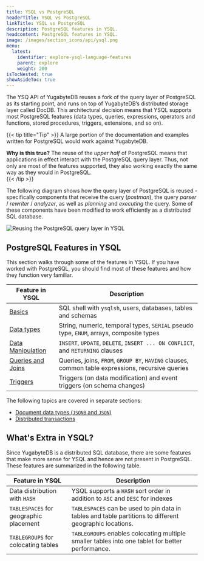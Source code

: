 ```yaml
---
title: YSQL vs PostgreSQL
headerTitle: YSQL vs PostgreSQL
linkTitle: YSQL vs PostgreSQL
description: PostgreSQL features in YSQL.
headcontent: PostgreSQL features in YSQL.
image: /images/section_icons/api/ysql.png
menu:
  latest:
    identifier: explore-ysql-language-features
    parent: explore
    weight: 200
isTocNested: true
showAsideToc: true
---
```



The YSQ API of YugabyteDB reuses a fork of the query layer of PostgreSQL as its starting point, and runs on top of YugabyteDB’s distributed storage layer called DocDB. This architectural decision means that YSQL supports most PostgreSQL features (data types, queries, expressions, operators and functions, stored procedures, triggers, extensions, and so on).

{{< tip title="Tip" >}}
A large portion of the documentation and examples written for PostgreSQL would work against YugabyteDB.

**Why is this true?** The reuse of the *upper half* of PostgreSQL means that applications in effect interact with the PostgreSQL query layer. Thus, not only are most of the features supported, they also working exactly the same way as they would in PostgreSQL.  
{{< /tip >}}


The following diagram shows how the query layer of PostgreSQL is reused - specifically components that receive the query (*postman*), the query *parser* / *rewriter* / *analyzer*, as well as *planning* and *executing* the query. Some of these components have been modified to work efficiently as a distributed SQL database.

![Reusing the PostgreSQL query layer in YSQL](/images/section_icons/architecture/Reusing-PostgreSQL-query-layer.png)

## PostgreSQL Features in YSQL

This section walks through some of the features in YSQL. If you have worked with PostgreSQL, you should find most of these features and how they function very familiar.

| Feature in YSQL                                              | Description                                                  |
| ------------------------------------------------------------ | ------------------------------------------------------------ |
| <span style="font-size:16px">[Basics](databases-schemas-tables/)</span> | SQL shell with `ysqlsh`, users, databases, tables and schemas |
| <span style="font-size:16px">[Data types](data-types/)</span> | String, numeric, temporal types, `SERIAL` pseudo type, `ENUM`, arrays, composite types |
| <span style="font-size:16px">[Data Manipulation](data-manipulation/)</span> | `INSERT`, `UPDATE`, `DELETE`, `INSERT ... ON CONFLICT`, and `RETURNING` clauses |
| <span style="font-size:16px">[Queries and Joins](queries/)</span> | Queries, joins, `FROM`, `GROUP BY`, `HAVING` clauses, common table expressions, recursive queries |
| <span style="font-size:16px">[Triggers](triggers/)</span>    | Triggers (on data modification) and event triggers (on schema changes) |

<!--
| <span style="font-size:16px">[Functions and operators](functions-operators/)</span> | Conditional expressions, math / string / date / time / window functions and operators  |
| <span style="font-size:16px">[Stored Procedures](stored-procedures/)</span> | Support for the various stored procedures |
| <span style="font-size:16px">[Triggers](triggers/)</span>                   | Triggers (on data modification) and event triggers (on schema changes) |
| <span style="font-size:16px">[Table Partitions](table-partitions)</span>    | List, range and hash partitioning of tables               |
| <span style="font-size:16px">[Advanced Topics](advanced-topics/)</span>     | Using `VIEWS`, PostgreSQL extensions supported in YSQL, temporary tables, etc. |
-->
The following topics are covered in separate sections:

* [Document data types (`JSONB` and `JSON`)](../json-support)
* [Distributed transactions](../transactions)
<!--
* [Indexes and constraints]()
-->

## What's Extra in YSQL?

Since YugabyteDB is a distributed SQL database, there are some features that make more sense for YSQL and hence are not present in PostgreSQL. These features are summarized in the following table.

| Feature in YSQL                                              | Description                                                  |
| ------------------------------------------------------------ | ------------------------------------------------------------ |
| <span style="font-size:16px">Data distribution with `HASH`</span> | YSQL supports a `HASH` sort order in addition to `ASC` and `DESC` for indexes |
| <span style="font-size:16px">`TABLESPACES` for geographic placement</span> | `TABLESPACES` can be used to pin data in tables and table partitions to different geographic locations. |
| <span style="font-size:16px">`TABLEGROUPS` for colocating tables</span> | `TABLEGROUPS` enables colocating multiple smaller tables into one tablet for better performance. |

<!--
Read more about these [YSQL features not present in PostgreSQL](ysql-features-not-in-postgres/).
-->